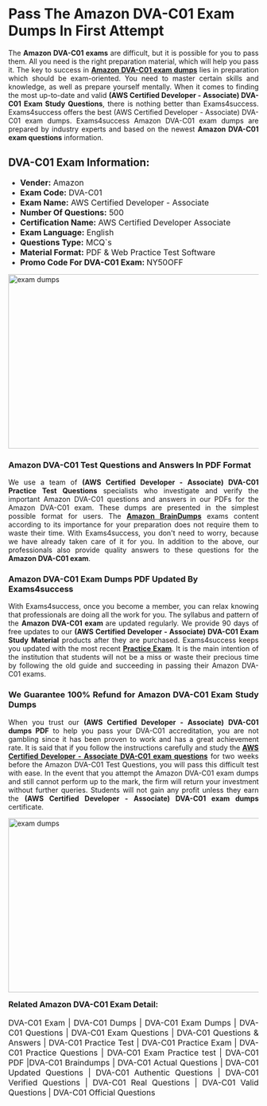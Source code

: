 <h1><strong><strong>Pass The Amazon DVA-C01 Exam Dumps In First Attempt</strong></strong></h1> <p style="text-align:justify">The <strong>Amazon DVA-C01 exams</strong> are difficult, but it is possible for you to pass them. All you need is the right preparation material, which will help you pass it. The key to success in <a href="https://www.exams4success.com/amazon/dva-c01-pdf-exam-dumps"><strong>Amazon DVA-C01 exam dumps</strong></a> lies in preparation which should be exam-oriented. You need to master certain skills and knowledge, as well as prepare yourself mentally. When it comes to finding the most up-to-date and valid <strong>(AWS Certified Developer - Associate) DVA-C01 Exam Study Questions</strong>, there is nothing better than Exams4success. Exams4success offers the best (AWS Certified Developer - Associate) DVA-C01 exam dumps. Exams4success Amazon DVA-C01 exam dumps are prepared by industry experts and based on the newest <strong>Amazon DVA-C01 exam questions</strong> information.</p> <h2><strong><strong>DVA-C01 Exam Information:</strong></strong></h2> <ul> <li><span style="font-size:16px"><strong>Vender:</strong> Amazon</span></li> <li><span style="font-size:16px"><strong>Exam Code:</strong> DVA-C01</span></li> <li><span style="font-size:16px"><strong>Exam Name:</strong> AWS Certified Developer - Associate</span></li> <li><span style="font-size:16px"><strong>Number Of Questions:</strong> 500</span></li> <li><span style="font-size:16px"><strong>Certification Name:</strong> AWS Certified Developer Associate</span></li> <li><span style="font-size:16px"><strong>Exam Language:</strong> English</span></li> <li><span style="font-size:16px"><strong>Questions Type:</strong> MCQ`s</span></li> <li><span style="font-size:16px"><strong>Material Format:</strong> PDF & Web Practice Test Software</span></li> <li><span style="font-size:16px"><strong>Promo Code For DVA-C01 Exam: </strong>NY50OFF</span></li> </ul> <p><a href="https://www.exams4success.com/amazon/dva-c01-pdf-exam-dumps" rel="no-follow"><img alt="exam dumps" src="https://www.certcollections.com/uploads/content/infrist1.png" style="height:350px; width:750px" /></a></p> <h3><strong>Amazon DVA-C01 Test Questions and Answers In PDF Format</strong></h3> <p style="text-align:justify">We use a team of <strong>(AWS Certified Developer - Associate) DVA-C01 Practice Test Questions</strong> specialists who investigate and verify the important Amazon DVA-C01 questions and answers in our PDFs for the Amazon DVA-C01 exam. These dumps are presented in the simplest possible format for users. The <a href="https://www.exams4success.com/amazon-exam-dumps"><strong>Amazon BrainDumps</strong></a> exams content according to its importance for your preparation does not require them to waste their time. With Exams4success, you don't need to worry, because we have already taken care of it for you. In addition to the above, our professionals also provide quality answers to these questions for the<strong> Amazon DVA-C01 exam</strong>.</p> <h3><strong> Amazon DVA-C01 Exam Dumps PDF Updated By Exams4success</strong></h3> <p style="text-align:justify">With Exams4success, once you become a member, you can relax knowing that professionals are doing all the work for you. The syllabus and pattern of the <strong>Amazon DVA-C01 exam </strong>are updated regularly. We provide 90 days of free updates to our <strong>(AWS Certified Developer - Associate) DVA-C01 Exam Study Material</strong> products after they are purchased. Exams4success keeps you updated with the most recent <a href="https://www.exams4success.com/"><strong>Practice Exam</strong></a>. It is the main intention of the institution that students will not be a miss or waste their precious time by following the old guide and succeeding in passing their Amazon DVA-C01 exams.</p> <h3 style="text-align:justify"><strong>We Guarantee 100% Refund for Amazon DVA-C01 Exam Study Dumps</strong></h3> <p style="text-align:justify">When you trust our <strong>(AWS Certified Developer - Associate) DVA-C01 dumps PDF</strong> to help you pass your DVA-C01 accreditation, you are not gambling since it has been proven to work and has a great achievement rate. It is said that if you follow the instructions carefully and study the <a href="https://www.exams4success.com/amazon/dva-c01-pdf-exam-dumps"><strong>AWS Certified Developer - Associate DVA-C01 exam questions</strong></a> for two weeks before the Amazon DVA-C01 Test Questions, you will pass this difficult test with ease. In the event that you attempt the Amazon DVA-C01 exam dumps and still cannot perform up to the mark, the firm will return your investment without further queries. Students will not gain any profit unless they earn the <strong>(AWS Certified Developer - Associate) DVA-C01 exam dumps</strong> certificate.</p> <p style="text-align:justify"><a href="https://www.exams4success.com/amazon/dva-c01-pdf-exam-dumps" rel="no-follow"><img alt="exam dumps" src="https://www.certcollections.com/uploads/content/free_demo1.png" style="height:350px; width:750px" /></a></p> <p style="text-align:justify"><span style="font-size:16px"><strong>Related Amazon DVA-C01 Exam Detail:</strong></span><br /> <br /> <span style="font-size:16px">DVA-C01 Exam | DVA-C01 Dumps | DVA-C01 Exam Dumps | DVA-C01 Questions | DVA-C01 Exam Questions | DVA-C01 Questions & Answers | DVA-C01 Practice Test | DVA-C01 Practice Exam | DVA-C01 Practice Questions | DVA-C01 Exam Practice test | DVA-C01 PDF |DVA-C01 Braindumps | DVA-C01 Actual Questions | DVA-C01 Updated Questions | DVA-C01 Authentic Questions | DVA-C01 Verified Questions | DVA-C01 Real Questions | DVA-C01 Valid Questions | DVA-C01 Official Questions</span></p>
